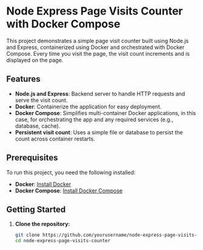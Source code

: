 # Node Express Page Visits Counter with Docker Compose

This project demonstrates a simple page visit counter built using Node.js and Express, containerized using Docker and orchestrated with Docker Compose. Every time you visit the page, the visit count increments and is displayed on the page.

## Features

- **Node.js and Express**: Backend server to handle HTTP requests and serve the visit count.
- **Docker**: Containerize the application for easy deployment.
- **Docker Compose**: Simplifies multi-container Docker applications, in this case, for orchestrating the app and any required services (e.g., database, cache).
- **Persistent visit count**: Uses a simple file or database to persist the count across container restarts.

## Prerequisites

To run this project, you need the following installed:

- **Docker**: [Install Docker](https://www.docker.com/get-started)
- **Docker Compose**: [Install Docker Compose](https://docs.docker.com/compose/install/)

## Getting Started

1. **Clone the repository:**

   ```bash
   git clone https://github.com/yourusername/node-express-page-visits-counter.git
   cd node-express-page-visits-counter
